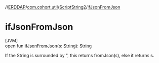 //[ERDDAP](../../../index.md)/[com.cohort.util](../index.md)/[ScriptString2](index.md)/[ifJsonFromJson](if-json-from-json.md)

# ifJsonFromJson

[JVM]\
open fun [ifJsonFromJson](if-json-from-json.md)(s: [String](https://docs.oracle.com/en/java/javase/21/docs/api/java.base/java/lang/String.html)): [String](https://docs.oracle.com/en/java/javase/21/docs/api/java.base/java/lang/String.html)

If the String is surrounded by &quot;, this returns fromJson(s), else it returns s.